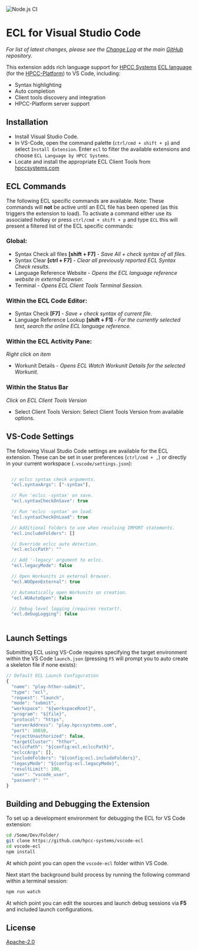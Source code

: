 ![Node.js CI](https://github.com/hpcc-systems/vscode-ecl/workflows/Node.js%20CI/badge.svg)

# ECL for Visual Studio Code
_For list of latest changes, please see the  [Change Log](https://github.com/hpcc-systems/vscode-ecl/blob/master/CHANGELOG.md) at the main [GitHub](https://github.com/hpcc-systems/vscode-ecl) repository._

This extension adds rich language support for [HPCC Systems](https://hpccsystems.com/) [ECL language](https://hpccsystems.com/training/documentation/ecl-language-reference/html) (for the [HPCC-Platform](https://github.com/hpcc-systems/HPCC-Platform)) to VS Code, including:

* Syntax highlighting
* Auto completion
* Client tools discovery and integration
* HPCC-Platform server support

## Installation

* Install Visual Studio Code. 
* In VS-Code, open the command palette (`ctrl/cmd + shift + p`) and select `Install Extension`.  Enter `ecl` to filter the available extensions and choose `ECL Language by HPCC Systems`.
* Locate and install the appropriate ECL Client Tools from [hpccsystems.com](https://hpccsystems.com/download/archive)

## ECL Commands

The following ECL specific commands are available.  Note:  These commands will **not** be active until an ECL file has been opened (as this triggers the extension to load).  To activate a command either use its associated hotkey or press `ctrl/cmd + shift + p` and type `ECL` this will present a filtered list of the ECL specific commands:

### Global:

* Syntax Check all files **[shift + F7]** - _Save All + check syntax of all files._
* Syntax Clear **[ctrl + F7]** - _Clear all previously reported ECL Syntax Check results._
* Language Reference Website - _Opens the ECL language reference website in external browser._
* Terminal - _Opens ECL Client Tools Terminal Session._

### Within the ECL Code Editor:

* Syntax Check **[F7]** - _Save + check syntax of current file._
* Language Reference Lookup **[shift + F1]** - _For the currently selected text, search the online ECL language reference._

### Within the ECL Activity Pane:
_Right click on item_

* Workunit Details - _Opens ECL Watch Workunit Details for the selected Workunit._

### Within the Status Bar
_Click on ECL Client Tools Version_

* Select Client Tools Version: Select Client Tools Version from available options.

## VS-Code Settings

The following Visual Studio Code settings are available for the ECL extension.  These can be set in user preferences (`ctrl/cmd + ,`) or directly in your current workspace (`.vscode/settings.json`):

```javascript

  // eclcc syntax check arguments.
  "ecl.syntaxArgs": ["-syntax"],

  // Run 'eclcc -syntax' on save.
  "ecl.syntaxCheckOnSave": true

  // Run 'eclcc -syntax' on load.
  "ecl.syntaxCheckOnLoad": true

  // Additional folders to use when resolving IMPORT statements.
  "ecl.includeFolders": []

  // Override eclcc auto detection.
  "ecl.eclccPath": ""

  // Add '-legacy' argument to eclcc.
  "ecl.legacyMode": false

  // Open Workunits in external browser.
  "ecl.WUOpenExternal": true

  // Automatically open Workunits on creation.
  "ecl.WUAutoOpen": false

  // Debug level logging (requires restart).
  "ecl.debugLogging": false
  
```

## Launch Settings

Submitting ECL using VS-Code requires specifying the target environment within the VS Code `launch.json` (pressing `F5` will prompt you to auto create a skeleton file if none exists):

```javascript
// Default ECL Launch Configuration
{
  "name": "play-hthor-submit",
  "type": "ecl",
  "request": "launch",
  "mode": "submit",
  "workspace": "${workspaceRoot}",
  "program": "${file}",
  "protocol": "https",
  "serverAddress": "play.hpccsystems.com",
  "port": 18010,
  "rejectUnauthorized": false,
  "targetCluster": "hthor",
  "eclccPath": "${config:ecl.eclccPath}",
  "eclccArgs": [],
  "includeFolders": "${config:ecl.includeFolders}",
  "legacyMode": "${config:ecl.legacyMode}",
  "resultLimit": 100,
  "user": "vscode_user",
  "password": ""
}
```

## Building and Debugging the Extension

To set up a development environment for debugging the ECL for VS Code extension:

```bash
cd /Some/Dev/Folder/
git clone https://github.com/hpcc-systems/vscode-ecl
cd vscode-ecl
npm install
```

At which point you can open the `vscode-ecl` folder within VS Code.  

Next start the background build process by running the following command within a terminal session:

```bash
npm run watch
```

At which point you can edit the sources and launch debug sessions via **F5** and included launch configurations.

## License
[Apache-2.0](LICENSE)
